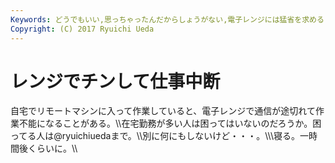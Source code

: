 ```yaml
---
Keywords: どうでもいい,思っちゃったんだからしょうがない,電子レンジには猛省を求める,頭の中だだ漏らし
Copyright: (C) 2017 Ryuichi Ueda
---
```


# レンジでチンして仕事中断
<!--:ja-->自宅でリモートマシンに入って作業していると、電子レンジで通信が途切れて作業不能になることがある。\\在宅勤務が多い人は困ってはいないのだろうか。困ってる人は@ryuichiuedaまで。\\別に何にもしないけど・・・。\\\寝る。一時間後くらいに。\\<!--:-->

